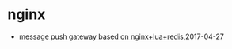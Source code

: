# nginx
* [message push gateway based on nginx+lua+redis](/2017/2017-04-27-message-push-gateway-based-on-nginx-and-lua-redis),2017-04-27
